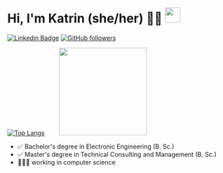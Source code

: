 # Hi, I'm Katrin (she/her) ✌🏽 <img src="https://github.githubassets.com/images/mona-loading-default.gif" width="35">
 
[![Linkedin Badge](https://img.shields.io/badge/-Katrin%20Glöwing-blue?style=social&logo=Linkedin&logoColor=blue&link=https://www.https://www.linkedin.com/in/katrin-gl%C3%B6wing-9b2a24205/)](https://www.linkedin.com/in/katrin-gl%C3%B6wing-9b2a24205/)
[![GitHub followers](https://img.shields.io/github/followers/gitkatrin?label=Follow&style=social)](https://github.com/gitKatrin/?tab=follow)

<!---
![](https://komarev.com/ghpvc/?username=gitkatrin)
![image](https://img.shields.io/badge/LinkedIn-0077B5?style=for-the-badge&logo=linkedin&logoColor=white)

![image](https://img.shields.io/badge/Python-FFD43B?style=for-the-badge&logo=python&logoColor=blue)
![image](https://img.shields.io/badge/Keras-D00000?style=for-the-badge&logo=Keras&logoColor=white)
![image](https://img.shields.io/badge/Ubuntu-E95420?style=for-the-badge&logo=ubuntu&logoColor=white)
![image](https://img.shields.io/badge/Markdown-000000?style=for-the-badge&logo=markdown&logoColor=white)
![image](https://img.shields.io/badge/Canva-%2300C4CC.svg?&style=for-the-badge&logo=Canva&logoColor=white)

-->

<!--![Anurag's GitHub stats](https://github-readme-stats.vercel.app/api?username=gitkatrin&show_icons=true&theme=locale) -->

[![Top Langs](https://github-readme-stats.vercel.app/api/top-langs/?username=gitkartrin&layout=compact)](https://github.com/anuraghazra/github-readme-stats)  &emsp; &ensp;
<img src="https://media3.giphy.com/media/mP8YqtjCNOB9HLyrn0/giphy.gif?cid=790b7611384c553966cb55a111688135b6ec68aefb6d5705&rid=giphy.gif&ct=g)" width="200">
</div>

- ✅ Bachelor's degree in Electronic Engineering (B. Sc.)
- ✅ Master's degree in Technical Consulting and Management (B. Sc.)
- 👩🏽‍💻 working in computer science

<!--[![Top Langs](https://github-readme-stats.vercel.app/api/top-langs/?username=gitkatrin&layout=compact)](https://github.com/gitkatrin/github-readme-stats)-->


<!--
**gitkatrin/gitkatrin** is a ✨ _special_ ✨ repository because its `README.md` (this file) appears on your GitHub profile.

Here are some ideas to get you started:

- 🔭 I’m currently working on ...
- 🌱 I’m currently learning ...
- 👯 I’m looking to collaborate on ...
- 🤔 I’m looking for help with ...
- 💬 Ask me about ...
- 📫 How to reach me: ...
- 😄 Pronouns: ...
- ⚡ Fun fact: ...
-->
